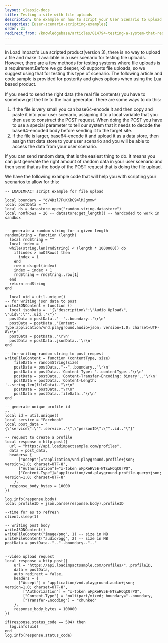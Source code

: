 ```yaml
---
layout: classic-docs
title: Testing a site with file uploads
description: One example on how to script your User Scenario to upload files during a test.
categories: [user-scenario-scripting-examples]
order: 21
redirect_from: /knowledgebase/articles/814794-testing-a-system-that-requires-uploading-a-file
---
```


***

In Load Impact's Lua scripted product(version 3), there is no way to upload a file and make it available in a user scenario for testing file uploads. However, there are a few methods for testing systems where file uploads is a requirement.Before we go deeper, k6 supports file uploads, so we suggest using that for testing this type of scenario.  The following article and code sample is provided for posterity and gives options when using the Lua based product.

If you need to send the right data (the real file contents) you have to somehow get the file to the load generator. There are some ways to do this:

1. If the file is very small you can base64-encode it and then copy and paste it into your user scenario, assigning it to a local variable that you then use to construct the POST request. When doing the POST you have to use a special parameter to tell our system that it needs to decode the base64-encoded body before sending it to the target site.
2. If the file is larger, base64-encode it and upload it as a data store, then assign that data store to your user scenario and you will be able to access the data from your user scenario.



If you can send random data, that is the easiest thing to do. It means you can just generate the right amount of random data in your user scenario and then send that as the body of the POST request that is doing the file upload.


We have the following example code that will help you with scripting your scenarios to allow for this:
```
-- LOADIMPACT script example for file upload

local boundary = "dV4Dzl7FuKKkC94lMJgmmw"
local postData = ""
local ds = datastore.open("random-string-datastore")
local noOfRows = 26 -- datastore:get_length() -- hardcoded to work in sandbox


-- generate a random string for a given length
randomString = function (length)
  local rndString = ""
  local index = 1
  while(string.len(rndString) < (length * 1000000)) do
    if(index > noOfRows) then
      index = 1
    end
    row = ds:get(index)
    index = index + 1
    rndString = rndString..row[1]
  end
  return rndString
end

  local uid = util.unique()
-- for writing json data to post
writeJSONContent = function ()
  local jsonData =  '{\"description\":\"Audio Upload\", \"uid\":\"'..uid..'\"}'
  postData = postData..'--'..boundary..'\r\n'
  postData = postData..'Content-Type:application/vnd.playground.audio+json; version=1.0; charset=UTF-8\r\n'
  postData = postData..'\r\n'
  postData = postData..jsonData..'\r\n'
end

-- for writing random string to post request
writeFileContent = function (contentType, size)
    fileData = randomString(size)
    postData = postData.."--"..boundary..'\r\n'
    postData = postData..'Content-Type: '..contentType..'\r\n'
    postData = postData..'Content-Transfer-Encoding: binary'..'\r\n'
    postData = postData..'Content-Length: '..string.len(fileData).."\r\n"
    postData = postData.."\r\n"
    postData = postData..fileData.."\r\n"
end

-- generate unique profile id
--
local id = util.unique()
local service = "Facebook"
local post_data = "{\"service\":\""..service.."\",\"personID\":\""..id.."\"}"

-- request to create a profile
local response = http.post({
  url = "https://api.loadimpactsample.com/profiles",
  data = post_data,
  headers= {
      ["Accept"]="application/vnd.playground.profile+json; version=1.0; charset=UTF-8",
      ["Authorization"]="x-token oFpXeHV5E-WTswHQqC0rPQ",
      ["Content-Type"]="application/vnd.playground.profile-query+json; version=1.0; charset=UTF-8"
    },
  response_body_bytes = 10000
})

log.info(response.body)
local profileID = json.parse(response.body).profileID

--time for es to refresh
client.sleep(1)

-- writing post body
writeJSONContent()
writeFileContent("image/png", 1) -- size in MB
writeFileContent("audio/ogg", 2) -- size in MB
postData = postData.."--"..boundary.."--"


--video upload request
local response = http.post({
    url = "https://api.loadimpactsample.com/profiles/"..profileID,
    data = postData,
    auto_redirect = false,
    headers = {
      ["Accept"] = "application/vnd.playground.audio+json; version=1.0; charset=UTF-8",
        ["Authorization"] = "x-token oFpXeHV5E-WTswHQqC0rPQ",
        ["Content-Type"] = "multipart/mixed; boundary="..boundary,
        ["Transfer-Encoding"] = "chunked"
    },
    response_body_bytes = 100000
})

if(response.status_code == 504) then
  log.info(uid)
end
log.info(response.status_code)
```
